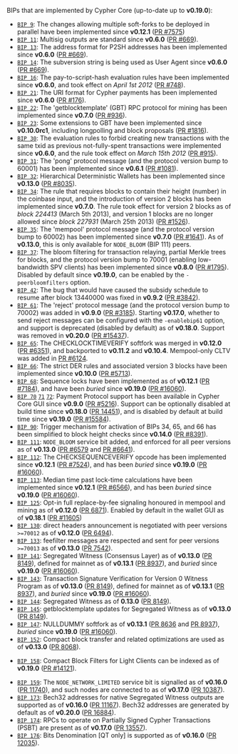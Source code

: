 BIPs that are implemented by Cypher Core (up-to-date up to **v0.19.0**):

* [`BIP 9`](https://github.com/cypher/bips/blob/master/bip-0009.mediawiki): The changes allowing multiple soft-forks to be deployed in parallel have been implemented since **v0.12.1**  ([PR #7575](https://github.com/cypher/cypher/pull/7575))
* [`BIP 11`](https://github.com/cypher/bips/blob/master/bip-0011.mediawiki): Multisig outputs are standard since **v0.6.0** ([PR #669](https://github.com/cypher/cypher/pull/669)).
* [`BIP 13`](https://github.com/cypher/bips/blob/master/bip-0013.mediawiki): The address format for P2SH addresses has been implemented since **v0.6.0** ([PR #669](https://github.com/cypher/cypher/pull/669)).
* [`BIP 14`](https://github.com/cypher/bips/blob/master/bip-0014.mediawiki): The subversion string is being used as User Agent since **v0.6.0** ([PR #669](https://github.com/cypher/cypher/pull/669)).
* [`BIP 16`](https://github.com/cypher/bips/blob/master/bip-0016.mediawiki): The pay-to-script-hash evaluation rules have been implemented since **v0.6.0**, and took effect on *April 1st 2012* ([PR #748](https://github.com/cypher/cypher/pull/748)).
* [`BIP 21`](https://github.com/cypher/bips/blob/master/bip-0021.mediawiki): The URI format for Cypher payments has been implemented since **v0.6.0** ([PR #176](https://github.com/cypher/cypher/pull/176)).
* [`BIP 22`](https://github.com/cypher/bips/blob/master/bip-0022.mediawiki): The 'getblocktemplate' (GBT) RPC protocol for mining has been implemented since **v0.7.0** ([PR #936](https://github.com/cypher/cypher/pull/936)).
* [`BIP 23`](https://github.com/cypher/bips/blob/master/bip-0023.mediawiki): Some extensions to GBT have been implemented since **v0.10.0rc1**, including longpolling and block proposals ([PR #1816](https://github.com/cypher/cypher/pull/1816)).
* [`BIP 30`](https://github.com/cypher/bips/blob/master/bip-0030.mediawiki): The evaluation rules to forbid creating new transactions with the same txid as previous not-fully-spent transactions were implemented since **v0.6.0**, and the rule took effect on *March 15th 2012* ([PR #915](https://github.com/cypher/cypher/pull/915)).
* [`BIP 31`](https://github.com/cypher/bips/blob/master/bip-0031.mediawiki): The 'pong' protocol message (and the protocol version bump to 60001) has been implemented since **v0.6.1** ([PR #1081](https://github.com/cypher/cypher/pull/1081)).
* [`BIP 32`](https://github.com/cypher/bips/blob/master/bip-0032.mediawiki): Hierarchical Deterministic Wallets has been implemented since **v0.13.0** ([PR #8035](https://github.com/cypher/cypher/pull/8035)).
* [`BIP 34`](https://github.com/cypher/bips/blob/master/bip-0034.mediawiki): The rule that requires blocks to contain their height (number) in the coinbase input, and the introduction of version 2 blocks has been implemented since **v0.7.0**. The rule took effect for version 2 blocks as of *block 224413* (March 5th 2013), and version 1 blocks are no longer allowed since *block 227931* (March 25th 2013) ([PR #1526](https://github.com/cypher/cypher/pull/1526)).
* [`BIP 35`](https://github.com/cypher/bips/blob/master/bip-0035.mediawiki): The 'mempool' protocol message (and the protocol version bump to 60002) has been implemented since **v0.7.0** ([PR #1641](https://github.com/cypher/cypher/pull/1641)). As of **v0.13.0**, this is only available for `NODE_BLOOM` (BIP 111) peers.
* [`BIP 37`](https://github.com/cypher/bips/blob/master/bip-0037.mediawiki): The bloom filtering for transaction relaying, partial Merkle trees for blocks, and the protocol version bump to 70001 (enabling low-bandwidth SPV clients) has been implemented since **v0.8.0** ([PR #1795](https://github.com/cypher/cypher/pull/1795)). Disabled by default since **v0.19.0**, can be enabled by the `-peerbloomfilters` option.
* [`BIP 42`](https://github.com/cypher/bips/blob/master/bip-0042.mediawiki): The bug that would have caused the subsidy schedule to resume after block 13440000 was fixed in **v0.9.2** ([PR #3842](https://github.com/cypher/cypher/pull/3842)).
* [`BIP 61`](https://github.com/cypher/bips/blob/master/bip-0061.mediawiki): The 'reject' protocol message (and the protocol version bump to 70002) was added in **v0.9.0** ([PR #3185](https://github.com/cypher/cypher/pull/3185)). Starting **v0.17.0**, whether to send reject messages can be configured with the `-enablebip61` option, and support is deprecated (disabled by default) as of **v0.18.0**. Support was removed in **v0.20.0** ([PR #15437](https://github.com/cypher/cypher/pull/15437)).
* [`BIP 65`](https://github.com/cypher/bips/blob/master/bip-0065.mediawiki): The CHECKLOCKTIMEVERIFY softfork was merged in **v0.12.0** ([PR #6351](https://github.com/cypher/cypher/pull/6351)), and backported to **v0.11.2** and **v0.10.4**. Mempool-only CLTV was added in [PR #6124](https://github.com/cypher/cypher/pull/6124).
* [`BIP 66`](https://github.com/cypher/bips/blob/master/bip-0066.mediawiki): The strict DER rules and associated version 3 blocks have been implemented since **v0.10.0** ([PR #5713](https://github.com/cypher/cypher/pull/5713)).
* [`BIP 68`](https://github.com/cypher/bips/blob/master/bip-0068.mediawiki): Sequence locks have been implemented as of **v0.12.1**  ([PR #7184](https://github.com/cypher/cypher/pull/7184)), and have been *buried* since **v0.19.0** ([PR #16060](https://github.com/cypher/cypher/pull/16060)).
* [`BIP 70`](https://github.com/cypher/bips/blob/master/bip-0070.mediawiki) [`71`](https://github.com/cypher/bips/blob/master/bip-0071.mediawiki) [`72`](https://github.com/cypher/bips/blob/master/bip-0072.mediawiki): Payment Protocol support has been available in Cypher Core GUI since **v0.9.0** ([PR #5216](https://github.com/cypher/cypher/pull/5216)). Support can be optionally disabled at build time since **v0.18.0** ([PR 14451](https://github.com/cypher/cypher/pull/14451)), and is disabled by default at build time since **v0.19.0** ([PR #15584](https://github.com/cypher/cypher/pull/15584)).
* [`BIP 90`](https://github.com/cypher/bips/blob/master/bip-0090.mediawiki): Trigger mechanism for activation of BIPs 34, 65, and 66 has been simplified to block height checks since **v0.14.0** ([PR #8391](https://github.com/cypher/cypher/pull/8391)).
* [`BIP 111`](https://github.com/cypher/bips/blob/master/bip-0111.mediawiki): `NODE_BLOOM` service bit added, and enforced for all peer versions as of **v0.13.0** ([PR #6579](https://github.com/cypher/cypher/pull/6579) and [PR #6641](https://github.com/cypher/cypher/pull/6641)).
* [`BIP 112`](https://github.com/cypher/bips/blob/master/bip-0112.mediawiki): The CHECKSEQUENCEVERIFY opcode has been implemented since **v0.12.1** ([PR #7524](https://github.com/cypher/cypher/pull/7524)), and has been *buried* since **v0.19.0** ([PR #16060](https://github.com/cypher/cypher/pull/16060)).
* [`BIP 113`](https://github.com/cypher/bips/blob/master/bip-0113.mediawiki): Median time past lock-time calculations have been implemented since **v0.12.1** ([PR #6566](https://github.com/cypher/cypher/pull/6566)), and has been *buried* since **v0.19.0** ([PR #16060](https://github.com/cypher/cypher/pull/16060)).
* [`BIP 125`](https://github.com/cypher/bips/blob/master/bip-0125.mediawiki): Opt-in full replace-by-fee signaling honoured in mempool and mining as of **v0.12.0** ([PR 6871](https://github.com/cypher/cypher/pull/6871)). Enabled by default in the wallet GUI as of **v0.18.1** ([PR #11605](https://github.com/cypher/cypher/pull/11605))
* [`BIP 130`](https://github.com/cypher/bips/blob/master/bip-0130.mediawiki): direct headers announcement is negotiated with peer versions `>=70012` as of **v0.12.0** ([PR 6494](https://github.com/cypher/cypher/pull/6494)).
* [`BIP 133`](https://github.com/cypher/bips/blob/master/bip-0133.mediawiki): feefilter messages are respected and sent for peer versions `>=70013` as of **v0.13.0** ([PR 7542](https://github.com/cypher/cypher/pull/7542)).
* [`BIP 141`](https://github.com/cypher/bips/blob/master/bip-0141.mediawiki): Segregated Witness (Consensus Layer) as of **v0.13.0** ([PR 8149](https://github.com/cypher/cypher/pull/8149)), defined for mainnet as of **v0.13.1** ([PR 8937](https://github.com/cypher/cypher/pull/8937)), and *buried* since **v0.19.0** ([PR #16060](https://github.com/cypher/cypher/pull/16060)).
* [`BIP 143`](https://github.com/cypher/bips/blob/master/bip-0143.mediawiki): Transaction Signature Verification for Version 0 Witness Program as of **v0.13.0** ([PR 8149](https://github.com/cypher/cypher/pull/8149)), defined for mainnet as of **v0.13.1** ([PR 8937](https://github.com/cypher/cypher/pull/8937)), and *buried* since **v0.19.0** ([PR #16060](https://github.com/cypher/cypher/pull/16060)).
* [`BIP 144`](https://github.com/cypher/bips/blob/master/bip-0144.mediawiki): Segregated Witness as of **0.13.0** ([PR 8149](https://github.com/cypher/cypher/pull/8149)).
* [`BIP 145`](https://github.com/cypher/bips/blob/master/bip-0145.mediawiki): getblocktemplate updates for Segregated Witness as of **v0.13.0** ([PR 8149](https://github.com/cypher/cypher/pull/8149)).
* [`BIP 147`](https://github.com/cypher/bips/blob/master/bip-0147.mediawiki): NULLDUMMY softfork as of **v0.13.1** ([PR 8636](https://github.com/cypher/cypher/pull/8636) and [PR 8937](https://github.com/cypher/cypher/pull/8937)), *buried* since **v0.19.0** ([PR #16060](https://github.com/cypher/cypher/pull/16060)).
* [`BIP 152`](https://github.com/cypher/bips/blob/master/bip-0152.mediawiki): Compact block transfer and related optimizations are used as of **v0.13.0** ([PR 8068](https://github.com/cypher/cypher/pull/8068)).
- [`BIP 158`](https://github.com/cypher/bips/blob/master/bip-0158.mediawiki): Compact Block Filters for Light Clients can be indexed as of **v0.19.0** ([PR #14121](https://github.com/cypher/cypher/pull/14121)).
* [`BIP 159`](https://github.com/cypher/bips/blob/master/bip-0159.mediawiki): The `NODE_NETWORK_LIMITED` service bit is signalled as of **v0.16.0** ([PR 11740](https://github.com/cypher/cypher/pull/11740)), and such nodes are connected to as of **v0.17.0** ([PR 10387](https://github.com/cypher/cypher/pull/10387)).
* [`BIP 173`](https://github.com/cypher/bips/blob/master/bip-0173.mediawiki): Bech32 addresses for native Segregated Witness outputs are supported as of **v0.16.0** ([PR 11167](https://github.com/cypher/cypher/pull/11167)). Bech32 addresses are generated by default as of **v0.20.0** ([PR 16884](https://github.com/cypher/cypher/pull/16884)).
* [`BIP 174`](https://github.com/cypher/bips/blob/master/bip-0174.mediawiki): RPCs to operate on Partially Signed Cypher Transactions (PSBT) are present as of **v0.17.0** ([PR 13557](https://github.com/cypher/cypher/pull/13557)).
* [`BIP 176`](https://github.com/cypher/bips/blob/master/bip-0176.mediawiki): Bits Denomination [QT only] is supported as of **v0.16.0** ([PR 12035](https://github.com/cypher/cypher/pull/12035)).
